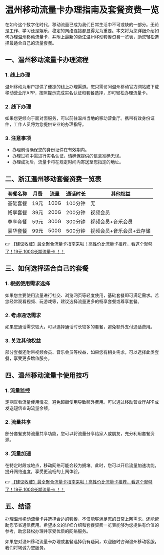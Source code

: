 # 温州移动流量卡办理指南及套餐资费一览

在如今这个数字化时代，移动流量已成为我们日常生活中不可或缺的一部分。无论是工作、学习还是娱乐，稳定的网络连接都显得尤为重要。本文将为您详细介绍如何办理温州移动流量卡，并附上最新的浙江温州移动套餐资费一览表，助您轻松选择最适合自己的流量套餐。

## 一、温州移动流量卡办理流程

### 1. 线上办理
温州移动为用户提供了便捷的线上办理渠道。您只需访问温州移动官方网站或下载移动营业厅APP，按照提示完成实名认证和套餐选择，即可轻松办理流量卡。

### 2. 线下办理
如果您更倾向于面对面服务，可以前往温州当地的移动营业厅。携带有效身份证件，工作人员将为您提供专业的办理指导。

### 3. 注意事项
- 办理前请确保您的身份证件在有效期内。
- 办理过程中需进行实名认证，请确保提供的信息准确无误。
- 办理成功后，流量卡将在规定时间内寄送至您指定的地址。

## 二、浙江温州移动套餐资费一览表

| 套餐名称 | 月费 | 流量 | 通话时长 | 其他权益 |
| -------- | ---- | ---- | -------- | -------- |
| 基础套餐 | 19元 | 100G | 100分钟 | 无 |
| 畅享套餐 | 39元 | 200G | 200分钟 | 视频会员 |
| 尊享套餐 | 59元 | 300G | 300分钟 | 视频会员+音乐会员 |
| 豪华套餐 | 99元 | 500G | 500分钟 | 视频会员+音乐会员+云存储 |

👉 [【建议收藏】最全聚合流量卡指南来啦！高性价比流量卡推荐，看这个就够了！19元 100G长期流量卡 ！！](https://bit.ly/Liuliangka)

## 三、如何选择适合自己的套餐

### 1. 根据使用需求选择
如果您主要使用流量进行社交、浏览网页等轻度使用，基础套餐即可满足需求。若您经常观看视频、玩游戏等，建议选择流量更多的畅享套餐或尊享套餐。

### 2. 考虑通话需求
如果您通话需求较大，可以选择通话时长较多的套餐，避免额外支付通话费用。

### 3. 关注其他权益
部分套餐还附带视频会员、音乐会员等权益，如果您有相关需求，可以选择此类套餐，享受更多增值服务。

## 四、温州移动流量卡使用技巧

### 1. 流量监控
定期查看流量使用情况，避免超额使用导致额外费用。可以通过移动营业厅APP或发送短信查询流量余额。

### 2. 流量共享
部分套餐支持流量共享功能，您可以将流量分享给家人或朋友，充分利用套餐资源。

### 3. 流量加速
在特定时段或地点，移动网络可能会较为拥堵。此时，您可以开启流量加速功能，提升网络速度，享受更流畅的上网体验。

👉 [【建议收藏】最全聚合流量卡指南来啦！高性价比流量卡推荐，看这个就够了！19元 100G长期流量卡 ！！](https://bit.ly/Liuliangka)

## 五、结语

办理温州移动流量卡并选择合适的套餐，不仅能够满足您的日常上网需求，还能帮助您节省通信费用。希望本文的详细介绍和套餐资费一览表能够为您提供有价值的参考，助您轻松办理并享受优质的网络服务。

如果您对温州移动流量卡办理或套餐选择仍有疑问，欢迎随时咨询温州移动客服，我们将竭诚为您服务。